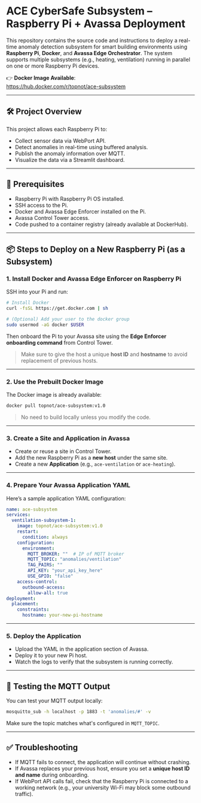 # ACE CyberSafe Subsystem – Raspberry Pi + Avassa Deployment

This repository contains the source code and instructions to deploy a real-time anomaly detection subsystem for smart building environments using **Raspberry Pi**, **Docker**, and **Avassa Edge Orchestrator**. The system supports multiple subsystems (e.g., heating, ventilation) running in parallel on one or more Raspberry Pi devices.

👉 **Docker Image Available**:  
https://hub.docker.com/r/topnot/ace-subsystem

---

## 🛠️ Project Overview

This project allows each Raspberry Pi to:

- Collect sensor data via WebPort API.
- Detect anomalies in real-time using buffered analysis.
- Publish the anomaly information over MQTT.
- Visualize the data via a Streamlit dashboard.

---

## 🔧 Prerequisites

- Raspberry Pi with Raspberry Pi OS installed.
- SSH access to the Pi.
- Docker and Avassa Edge Enforcer installed on the Pi.
- Avassa Control Tower access.
- Code pushed to a container registry (already available at DockerHub).

---

## 📦 Steps to Deploy on a New Raspberry Pi (as a Subsystem)

### 1. Install Docker and Avassa Edge Enforcer on Raspberry Pi

SSH into your Pi and run:

```bash
# Install Docker
curl -fsSL https://get.docker.com | sh

# (Optional) Add your user to the docker group
sudo usermod -aG docker $USER
```

Then onboard the Pi to your Avassa site using the **Edge Enforcer onboarding command** from Control Tower.

> Make sure to give the host a unique **host ID** and **hostname** to avoid replacement of previous hosts.

---

### 2. Use the Prebuilt Docker Image

The Docker image is already available:

```bash
docker pull topnot/ace-subsystem:v1.0
```

> No need to build locally unless you modify the code.

---

### 3. Create a Site and Application in Avassa

- Create or reuse a site in Control Tower.
- Add the new Raspberry Pi as a **new host** under the same site.
- Create a new **Application** (e.g., `ace-ventilation` or `ace-heating`).

---

### 4. Prepare Your Avassa Application YAML

Here’s a sample application YAML configuration:

```yaml
name: ace-subsystem
services:
  ventilation-subsystem-1:
    image: topnot/ace-subsystem:v1.0
    restart:
      condition: always
    configuration:
      environment:
        MQTT_BROKER: ""  # IP of MQTT broker
        MQTT_TOPIC: "anomalies/ventilation"
        TAG_PAIRS: ""
        API_KEY: "your_api_key_here"
        USE_GPIO: "false"
    access-control:
      outbound-access:
        allow-all: true
deployment:
  placement:
    constraints:
      hostname: your-new-pi-hostname
```

---

### 5. Deploy the Application

- Upload the YAML in the application section of Avassa.
- Deploy it to your new Pi host.
- Watch the logs to verify that the subsystem is running correctly.

---

## 🧪 Testing the MQTT Output

You can test your MQTT output locally:

```bash
mosquitto_sub -h localhost -p 1883 -t 'anomalies/#' -v
```

Make sure the topic matches what's configured in `MQTT_TOPIC`.

---

## ✅ Troubleshooting

- If MQTT fails to connect, the application will continue without crashing.
- If Avassa replaces your previous host, ensure you set a **unique host ID and name** during onboarding.
- If WebPort API calls fail, check that the Raspberry Pi is connected to a working network (e.g., your university Wi-Fi may block some outbound traffic).